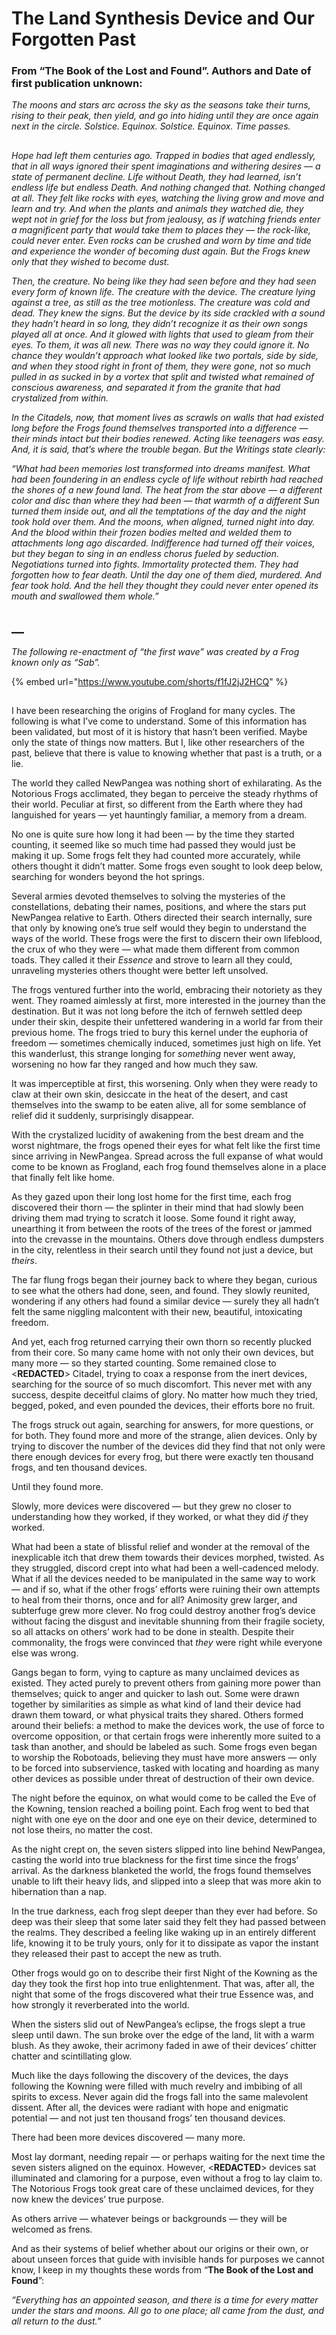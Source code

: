 # The Land Synthesis Device and Our Forgotten Past

### From “The Book of the Lost and Found”. Authors and Date of first publication unknown: <a href="#e677" id="e677"></a>

_The moons and stars arc across the sky as the seasons take their turns, rising to their peak, then yield, and go into hiding until they are once again next in the circle. Solstice. Equinox. Solstice. Equinox. Time passes._

##

_Hope had left them centuries ago. Trapped in bodies that aged endlessly, that in all ways ignored their spent imaginations and withering desires — a state of permanent decline. Life without Death, they had learned, isn’t endless life but endless Death. And nothing changed that. Nothing changed at all. They felt like rocks with eyes, watching the living grow and move and learn and try. And when the plants and animals they watched die, they wept not in grief for the loss but from jealousy, as if watching friends enter a magnificent party that would take them to places they — the rock-like, could never enter. Even rocks can be crushed and worn by time and tide and experience the wonder of becoming dust again. But the Frogs knew only that they wished to become dust._

_Then, the creature. No being like they had seen before and they had seen every form of known life. The creature with the device. The creature lying against a tree, as still as the tree motionless. The creature was cold and dead. They knew the signs. But the device by its side crackled with a sound they hadn’t heard in so long, they didn’t recognize it as their own songs played all at once. And it glowed with lights that used to gleam from their eyes. To them, it was all new. There was no way they could ignore it. No chance they wouldn’t approach what looked like two portals, side by side, and when they stood right in front of them, they were gone, not so much pulled in as sucked in by a vortex that split and twisted what remained of conscious awareness, and separated it from the granite that had crystalized from within._

_In the Citadels, now, that moment lives as scrawls on walls that had existed long before the Frogs found themselves transported into a difference — their minds intact but their bodies renewed. Acting like teenagers was easy. And, it is said, that’s where the trouble began. But the Writings state clearly:_

_“What had been memories lost transformed into dreams manifest. What had been foundering in an endless cycle of life without rebirth had reached the shores of a new found land. The heat from the star above — a different color and disc than where they had been — that warmth of a different Sun turned them inside out, and all the temptations of the day and the night took hold over them. And the moons, when aligned, turned night into day. And the blood within their frozen bodies melted and welded them to attachments long ago discarded. Indifference had turned off their voices, but they began to sing in an endless chorus fueled by seduction. Negotiations turned into fights. Immortality protected them. They had forgotten how to fear death. Until the day one of them died, murdered. And fear took hold. And the hell they thought they could never enter opened its mouth and swallowed them whole.”_

## __

_The following re-enactment of “the first wave” was created by a Frog known only as “Sab”._

{% embed url="https://www.youtube.com/shorts/f1fJ2jJ2HCQ" %}

##

I have been researching the origins of Frogland for many cycles. The following is what I’ve come to understand. Some of this information has been validated, but most of it is history that hasn’t been verified. Maybe only the state of things now matters. But I, like other researchers of the past, believe that there is value to knowing whether that past is a truth, or a lie.

The world they called NewPangea was nothing short of exhilarating. As the Notorious Frogs acclimated, they began to perceive the steady rhythms of their world. Peculiar at first, so different from the Earth where they had languished for years — yet hauntingly familiar, a memory from a dream.

No one is quite sure how long it had been — by the time they started counting, it seemed like so much time had passed they would just be making it up. Some frogs felt they had counted more accurately, while others thought it didn’t matter. Some frogs even sought to look deep below, searching for wonders beyond the hot springs.

Several armies devoted themselves to solving the mysteries of the constellations, debating their names, positions, and where the stars put NewPangea relative to Earth. Others directed their search internally, sure that only by knowing one’s true self would they begin to understand the ways of the world. These frogs were the first to discern their own lifeblood, the crux of who they were — what made them different from common toads. They called it their _Essence_ and strove to learn all they could, unraveling mysteries others thought were better left unsolved.

The frogs ventured further into the world, embracing their notoriety as they went. They roamed aimlessly at first, more interested in the journey than the destination. But it was not long before the itch of fernweh settled deep under their skin, despite their unfettered wandering in a world far from their previous home. The frogs tried to bury this kernel under the euphoria of freedom — sometimes chemically induced, sometimes just high on life. Yet this wanderlust, this strange longing for _something_ never went away, worsening no how far they ranged and how much they saw.

It was imperceptible at first, this worsening. Only when they were ready to claw at their own skin, desiccate in the heat of the desert, and cast themselves into the swamp to be eaten alive, all for some semblance of relief did it suddenly, surprisingly disappear.

With the crystalized lucidity of awakening from the best dream and the worst nightmare, the frogs opened their eyes for what felt like the first time since arriving in NewPangea. Spread across the full expanse of what would come to be known as Frogland, each frog found themselves alone in a place that finally felt like home.

As they gazed upon their long lost home for the first time, each frog discovered their thorn — the splinter in their mind that had slowly been driving them mad trying to scratch it loose. Some found it right away, unearthing it from between the roots of the trees of the forest or jammed into the crevasse in the mountains. Others dove through endless dumpsters in the city, relentless in their search until they found not just a device, but _theirs_.

The far flung frogs began their journey back to where they began, curious to see what the others had done, seen, and found. They slowly reunited, wondering if any others had found a similar device — surely they all hadn’t felt the same niggling malcontent with their new, beautiful, intoxicating freedom.

And yet, each frog returned carrying their own thorn so recently plucked from their core. So many came home with not only their own devices, but many more — so they started counting. Some remained close to <**REDACTED**> Citadel, trying to coax a response from the inert devices, searching for the source of so much discomfort. This never met with any success, despite deceitful claims of glory. No matter how much they tried, begged, poked, and even pounded the devices, their efforts bore no fruit.

The frogs struck out again, searching for answers, for more questions, or for both. They found more and more of the strange, alien devices. Only by trying to discover the number of the devices did they find that not only were there enough devices for every frog, but there were exactly ten thousand frogs, and ten thousand devices.

Until they found more.

Slowly, more devices were discovered — but they grew no closer to understanding how they worked, if they worked, or what they did _if_ they worked.

What had been a state of blissful relief and wonder at the removal of the inexplicable itch that drew them towards their devices morphed, twisted. As they struggled, discord crept into what had been a well-cadenced melody. What if all the devices needed to be manipulated in the same way to work — and if so, what if the other frogs’ efforts were ruining their own attempts to heal from their thorns, once and for all? Animosity grew larger, and subterfuge grew more clever. No frog could destroy another frog’s device without facing the disgust and inevitable shunning from their fragile society, so all attacks on others’ work had to be done in stealth. Despite their commonality, the frogs were convinced that _they_ were right while everyone else was wrong.

Gangs began to form, vying to capture as many unclaimed devices as existed. They acted purely to prevent others from gaining more power than themselves; quick to anger and quicker to lash out. Some were drawn together by similarities as simple as what kind of land their device had drawn them toward, or what physical traits they shared. Others formed around their beliefs: a method to make the devices work, the use of force to overcome opposition, or that certain frogs were inherently more suited to a task than another, and should be labeled as such. Some frogs even began to worship the Robotoads, believing they must have more answers — only to be forced into subservience, tasked with locating and hoarding as many other devices as possible under threat of destruction of their own device.

The night before the equinox, on what would come to be called the Eve of the Kowning, tension reached a boiling point. Each frog went to bed that night with one eye on the door and one eye on their device, determined to not lose theirs, no matter the cost.

As the night crept on, the seven sisters slipped into line behind NewPangea, casting the world into true blackness for the first time since the frogs’ arrival. As the darkness blanketed the world, the frogs found themselves unable to lift their heavy lids, and slipped into a sleep that was more akin to hibernation than a nap.

In the true darkness, each frog slept deeper than they ever had before. So deep was their sleep that some later said they felt they had passed between the realms. They described a feeling like waking up in an entirely different life, knowing it to be truly yours, only for it to dissipate as vapor the instant they released their past to accept the new as truth.

Other frogs would go on to describe their first Night of the Kowning as the day they took the first hop into true enlightenment. That was, after all, the night that some of the frogs discovered what their true Essence was, and how strongly it reverberated into the world.

When the sisters slid out of NewPangea’s eclipse, the frogs slept a true sleep until dawn. The sun broke over the edge of the land, lit with a warm blush. As they awoke, their acrimony faded in awe of their devices’ chitter chatter and scintillating glow.

Much like the days following the discovery of the devices, the days following the Kowning were filled with much revelry and imbibing of all spirits to excess. Never again did the frogs fall into the same malevolent dissent. After all, the devices were radiant with hope and enigmatic potential — and not just ten thousand frogs’ ten thousand devices.

There had been more devices discovered — many more.

Most lay dormant, needing repair — or perhaps waiting for the next time the seven sisters aligned on the equinox. However, <**REDACTED**> devices sat illuminated and clamoring for a purpose, even without a frog to lay claim to. The Notorious Frogs took great care of these unclaimed devices, for they now knew the devices’ true purpose.

As others arrive — whatever beings or backgrounds — they will be welcomed as frens.

And as their systems of belief whether about our origins or their own, or about unseen forces that guide with invisible hands for purposes we cannot know, I keep in my thoughts these words from “**The Book of the Lost and Found**”:

_“Everything has an appointed season, and there is a time for every matter under the stars and moons. All go to one place; all came from the dust, and all return to the dust.”_
